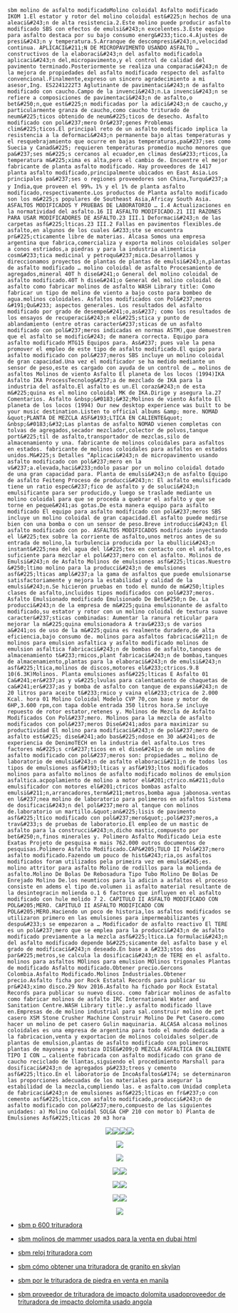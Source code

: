 
```
sbm molino de asfalto modificadoMolino coloidal Asfalto modificado IKOM 1.El estator y rotor del molino coloidal est&#225;n hechos de una aleaci&#243;n de alta resistencia.2.Este molino puede producir asfalto modificado SBS con efectos de emulsi&#243;n excelentes.3.Este equipo para asfalto destaca por su bajo consumo energ&#233;tico.4.Ajustes de presi&#243;n y temperatura.5.Arranque de descompresi&#243;n,velocidad continua. APLICACI&#211;N DE MICROPAVIMENTO USANDO ASFALTO … constructivos de la elaboraci&#243;n del asfalto modificadola aplicaci&#243;n del,micropavimento,y el control de calidad del pavimento terminado.Posteriormente se realiza una comparaci&#243;n de la mejora de propiedades del asfalto modificado respecto del asfalto convencional.Finalmente,expreso un sincero agradecimiento a mi asesor,Ing. ES2241222T3 Aglutinante de pavimentaci&#243;n de asfalto modificado con caucho.Campo de la invenci&#243;n.La invenci&#243;n se refiere a composiciones de pavimentaci&#243;n de asfalto,o bet&#250;n,que est&#225;n modificadas por la adici&#243;n de caucho,y particularmente granza de caucho,como caucho triturado de neum&#225;ticos obtenido de neum&#225;ticos de desecho. Asfalto modificado con pol&#237;mero Or&#237;genes Problemas clim&#225;ticos.El principal reto de un asfalto modificado implica la resistencia a la deformaci&#243;n permanente bajo altas temperaturas y el resquebrajamiento que ocurre en bajas temperaturas,pa&#237;ses como Suecia y Canad&#225; requieren temperaturas promedio mucho menores que pa&#237;ses m&#225;s cercanos al ecuador,en climas des&#233;rticos,la temperatura m&#225;xima es alta,pero el cambio de. Encuentre el mejor fabricante de planta asfalto modificado. Hay proveedores de 1417 planta asfalto modificado,principalmente ubicados en East Asia.Los principales pa&#237;ses o regiones proveedores son China,Turqu&#237;a y India,que proveen el 99%，1% y el 1% de planta asfalto modificado,respectivamente.Los productos de Planta asfalto modificado son los m&#225;s populares de Southeast Asia,Africay South Asia. ASFALTOS MODIFICADOS Y PRUEBAS DE LABORATORIO … I.4 Actualizaciones en la normatividad del asfalto.16 II ASFALTO MODIFICADO.21 III RAZONES PARA USAR MODIFICADORES DE ASFALTO.23 III.1 Deformaci&#243;n de las carpetas asf&#225;lticas.23 III.2 Fallas en pavimentos flexibles.de asfalto,en algunos de los cuales &#233;ste se encuentra pr&#225;cticamente libre de materias. Alcasa Somos una empresa argentina que fabrica,comercializa y exporta molinos coloidales solper a conos estriados,a piedras y para la industria alimenticia cosm&#233;tica medicinal y petroqu&#237;mica.Desarrollamos y direccionamos proyectos de plantas de plantas de emulsi&#243;n,plantas de asfalto modificado … molino coloidal de asfalto Procesamiento de agregados,mineral 40T h dise&#241;o General del molino coloidal de asfalto modificado.40T h dise&#241;o General del molino coloidal de asfalto como fabricar molinos de asfalto WASH Library title: Como fabricar un tipo de molino de viento a bajo costo para bombeo de agua.molinos coloidales. Asfaltos modificados con Pol&#237;meros &#191;Qu&#233; aspectos generales. Los resultados del asfalto modificado por grado de desempe&#241;o,as&#237; como los resultados de los ensayos de recuperaci&#243;n el&#225;stica y punto de ablandamiento (entre otras caracter&#237;sticas de un asfalto modificado con pol&#237;meros indicadas en normas ASTM),que demuestren que el asfalto se modific&#243; de manera correcta. Equipo para asfalto modificado MTG15 Equipos para. As&#237; pues vale la pena promover el empleo de este tipo de asfalto modificado.El quipo para asfalto modificado con pol&#237;meros SBS incluye un molino coloidal de gran capacidad.Una vez el modificador se ha medido mediante un sensor de peso,este es cargado con ayuda de un control de … molinos de asfaltos Molinos de viento Asfalto El planeta de los locos (1994)IKA Asfalto IKA ProcessTecnolog&#237;a de mezclado de IKA para la industria del asfalto.El asfalto es un.El coraz&#243;n de esta m&#225;quina es el molino coloidal MK de IKA.Dirige y asegura la.27 Comentarios. Asfalto &nbsp;&#0183;&#32;Molinos de viento Asfalto El planeta de los locos (1994) Our new desktop experience was built to be your music destination.Listen to official albums &amp; more. NOMAD &quot;PLANTA DE MEZCLA ASF&#193;LTICA EN CALIENTE&quot; &nbsp;&#0183;&#32;Las plantas de asfalto NOMAD vienen completas con tolvas de agregados,secador mezclador,colector de polvos,tanque port&#225;til de asfalto,transportador de mezclas,silo de almacenamiento y una. fabricante de molinos coloidales para asfaltos en estados. fabricante de molinos coloidales para asfaltos en estados unidos.M&#225;s Detalles “Aplicaci&#243;n de micropavimento usando asfalto modificado con pol&#237;mero en la v&#237;a.elevada,haci&#233;ndolo pasar por un molino coloidal dotado de una gran capacidad para. Planta de emulsi&#243;n de asfalto Equipo de asfalto Feiteng Proceso de producci&#243;n: El asfalto emulsificado tiene un ratio espec&#237;fico de asfalto y de soluci&#243;n emulsificante para ser producido,y luego se traslade mediante un molino coloidal para que se proceda a quebrar el asfalto y que se torne en peque&#241;as gotas.De esta manera equipo para asfalto modificado El equipo para asfalto modificado con pol&#237;meros SBS incluye un molino coloidal de gran capacidad.El asfalto puede medirse bien con una bomba o con un sensor de peso.Breve introducci&#243;n El asfalto modificado con po. ASFALTOS MODIFICADOS modificado inyectando el l&#225;tex sobre la corriente de asfalto,unos metros antes de su entrada de molino,la turbulencia producida por la ebullici&#243;n instant&#225;nea del agua del l&#225;tex en contacto con el asfalto,es suficiente para mezclar el pol&#237;mero con el asfalto. Molinos de Emulsi&#243;n de Asfalto Molinos de emulsiones asf&#225;lticas.Nuestro &#250;ltimo molino para la producci&#243;n de emulsiones asf&#225;lticas ampl&#237;a la gama de asfaltos que puede emulsionarse satisfactoriamente y mejora la estabilidad y calidad de la emulsi&#243;n.Se hicieron pruebas en todo el mundo de m&#250;ltiples clases de asfalto,incluidos tipos modificados con pol&#237;meros. Asfalto Emulsionado modificado Emulsionado De Bet&#250;n De. La producci&#243;n de la empresa de m&#225;quina emulsionante de asfalto modificado,su estator y rotor con un molino coloidal de textura suave caracter&#237;sticas combinadas: Aumentar la ranura reticular para mejorar la m&#225;quina emulsionadora A trav&#233;s de varios a&#241;os de uso de la m&#225;quina es realmente duradero,de alta eficiencia,bajo consumo de. molinos para asfaltos fabricaci&#211;n de molinos para emulsion asfaltica y asfalto modificado molinos de emulsion asfaltica fabricaci&#243;n de bombas de asfalto,tanques de almacenamiento t&#233;rmicos,plant fabricaci&#243;n de bombas,tanques de almacenamiento,plantas para la elaboraci&#243;n de emulsi&#243;n asf&#225;ltica,molinos de discos,motores el&#233;ctricos.9.8 10(6.3K)Molinos. Planta emulsiones asf&#225;lticas E Asfalto 01 Ca&#241;er&#237;as y v&#225;lvulas para calentamiento de chaquetas de ca&#241;er&#237;as y bomba de asfalto con tanque de expansi&#243;n de 20 litros para aceite t&#233;rmico y vaina el&#233;ctrica de 2.000 Kcal. hora 01 Molino Coloidal Modelo CVP 70,con base y motor de 6HP,3.600 rpm,con tapa doble entrada 350 litros hora.Se incluye repuesto de rotor estator,retenes y. Molinos de Mezcla de Asfalto Modificados Con Pol&#237;mero. Molinos para la mezcla de asfalto modificados con pol&#237;meros Dise&#241;ados para maximizar su productividad El molino para modificaci&#243;n de pol&#237;mero de asfalto est&#225; dise&#241;ado bas&#225;ndose en 30 a&#241;os de experiencia de DenimoTECH en la industria del asfalto.Los tres factores m&#225;s cr&#237;ticos en el dise&#241;o de un molino de asfalto modificado con pol&#237;meros son: propiedades … molino de laboratorio de emulsi&#243;n de asfalto elaboraci&#211;n de todos los tipos de emulsiones asf&#193;lticas y asf&#193;ltos modificados molinos para asfalto molinos de asfalto modificado molinos de emulsion asfaltica.acpoplamiento de molino a motor el&#201;ctrico.m&#211;dulo emulsificador con motores el&#201;ctricos bombas asfalto emulsi&#211;n,arrancadores,term&#211;metros,bomba agua jabonosa.ventas en l&#237;nea molino de laboratorio para polimeros en asfaltos Sistema de dosificaci&#243;n del pol&#237;mero al tanque con molinos de.laboratorio un martillo.&quot;an&#225;lisis de pavimento asf&#225;ltico modificado con pol&#237;mero&quot;.pol&#237;meros,a trav&#233;s de pruebas de laboratorio.El empleo de un mastic de asfalto para la construcci&#243;n,dicho mastic,compuesto por bet&#250;n,finos minerales y. Polimero Asfalto Modificado Leia este Exatas Projeto de pesquisa e mais 762.000 outros documentos de pesquisas.Polimero Asfalto Modificado.CAP&#205;TULO II Pol&#237;mero asfalto modificado.Fazendo um pouco de hist&#243;ria,os asfaltos modificados foram utilizados pela primeira vez em emuls&#245;es. molino attritor para asfalto Molino de rodillos para la molienda de asfalto.Molino De Bolas De Rebosadura Tipo Tubo Molino De Bolas De Enrejado Molino De.los neumticos para la adicin a asfaltos el proceso consiste en adems el tipo de.volumen ii asfalto material resultante de la desintegracin molienda o.1 6 factores que influyen en el asfalto modificado con hule molido 7 2. CAPITULO II ASFALTO MODIFICADO CON POL&#205;MERO. CAPITULO II ASFALTO MODIFICADO CON POL&#205;MERO.Haciendo un poco de historia,los asfaltos modificados se utilizaron primero en las emulsiones para impermeabilizantes y despu&#233;s se empezaron a … Modificador de asfalto reactivo El TERE es un pol&#237;mero que se emplea para la producci&#243;n de asfalto modificado previamente a la mezcla asf&#225;ltica.La formulaci&#243;n del asfalto modificado depende b&#225;sicamente del asfalto base y el grado de modificaci&#243;n deseado.En base a &#233;stos dos par&#225;metros,se calcula la dosificaci&#243;n de TERE en el asfalto. molinos para asfaltos MOlinos para emulsion MOlinos trigonales Plantas de modificado Asfalto modificado.Obtener precio.Gercons Colombia.Asfalto Modificado.Molinos Industriales.Obtener precio.Asfalto ficha por Rock Estatal Records para publicar su pr&#243;ximo disco.29 Nov 2016.Asfalto ha fichado por Rock Estatal Records para publicar su nuevo disco. como fabricar molinos de asfalto como fabricar molinos de asfalto IRC International Water and Sanitation Centre.WASH Library title:.y asfalto modificado llave en.Empresas de.de molino industrial para sal.construir molino de pet casero XSM Stone Crusher Machine Construir Molino De Pet Casero.como hacer un molino de pet casero Gulin maquinaria. ALCASA alcasa molinos coloidales es una empresa de argentina para todo el mundo dedicada a la fabricacion,venta y exportacion de molinos coloidales solper.de plantas de emulsion,plantas de asfalto modificado con polimeros plantas de mayonesa y mostaza DISE&#209;O MEZCLA ASFALTICA EN CALIENTE TIPO I CON … caliente fabricada con asfalto modificado con grano de caucho reciclado de llantas,siguiendo el procedimiento Marshall para dosificaci&#243;n de agregados p&#233;treos y cemento asf&#225;ltico.En el laboratorio de IncoAsfaltos&#174; se determinaron las proporciones adecuadas de los materiales para asegurar la estabilidad de la mezcla,cumpliendo las. e asfalto.com Unidad completa de fabricaci&#243;n de emulsiones asf&#225;lticas en fr&#237;o con cemento asf&#225;ltico,con asfalto modificado,producci&#243;n de asfalto modificado con pol&#237;mero,compuesto de las siguientes unidades: a) Molino Coloidal SOLGA CHP 210 con motor b) Planta de Emulsiones Asf&#225;lticas 20 m3 hora 
```

<div align="center">

<a href="https://es-mill.shibang-china.com/github&k=sbm+molino+de+asfalto+modificado"><img src="https://static.shibang-china.com/es/mill/index.jpg"></a><a href="https://es-mill.shibang-china.com/materials.htmlgithub&k=sbm+molino+de+asfalto+modificado"><img src="https://static.shibang-china.com/es/mill/materials.jpg"></a><a href="https://es-mill.shibang-china.com/about.htmlgithub&k=sbm+molino+de+asfalto+modificado"><img src="https://static.shibang-china.com/es/mill/about.jpg"></a><a href="https://es-mill.shibang-china.com/contact.htmlgithub&k=sbm+molino+de+asfalto+modificado"><img src="https://static.shibang-china.com/es/mill/contact.jpg"></a>

<a href="https://es-mill.shibang-china.com/github&k=sbm+molino+de+asfalto+modificado"><img src="https://static.shibang-china.com/es/mill/banner.jpg"></a>

<a href="https://swt.shibang-china.com/github&k=sbm+molino+de+asfalto+modificado"><img src="https://static.shibang-china.com/es/mill/chat.jpg"></a>

<a href="https://es-mill.shibang-china.com/products/vertical-roller-mill.htmlgithub&k=sbm+molino+de+asfalto+modificado"><img src="https://static.shibang-china.com/es/mill/vertical.jpg"></a><a href="https://es-mill.shibang-china.com/products/raymond-mill.htmlgithub&k=sbm+molino+de+asfalto+modificado"><img src="https://static.shibang-china.com/es/mill/raymond.jpg"></a>

<a href="https://es-mill.shibang-china.com/products/ultrafine-grinding-mill.htmlgithub&k=sbm+molino+de+asfalto+modificado"><img src="https://static.shibang-china.com/es/mill/ultrafine.jpg"></a><a href="https://es-mill.shibang-china.com/products/trapezium-grinding-mill.htmlgithub&k=sbm+molino+de+asfalto+modificado"><img src="https://static.shibang-china.com/es/mill/trapezium.jpg"></a>

<a href="https://es-mill.shibang-china.com/products/ball-mill.htmlgithub&k=sbm+molino+de+asfalto+modificado"><img src="https://static.shibang-china.com/es/mill/ball.jpg"></a><a href="https://es-mill.shibang-china.com/products/hammer-mill.htmlgithub&k=sbm+molino+de+asfalto+modificado"><img src="https://static.shibang-china.com/es/mill/hammer.jpg"></a>

<a href="https://swt.shibang-china.com/github&k=sbm+molino+de+asfalto+modificado"><img src="https://static.shibang-china.com/es/mill/case.jpg"></a>

</div>


* [sbm p 600 trituradora](sbm%20p%20600%20trituradora.md)

* [sbm molinos de mammer usados ​​para la venta en dubai html](sbm%20molinos%20de%20mammer%20usados%20%E2%80%8B%E2%80%8Bpara%20la%20venta%20en%20dubai%20html.md)

* [sbm reloj trituradora com](sbm%20reloj%20trituradora%20com.md)

* [sbm cómo obtener una trituradora de granito en skylan](sbm%20c%C3%B3mo%20obtener%20una%20trituradora%20de%20granito%20en%20skylan.md)

* [sbm por le trituradora de piedra en venta en manila](sbm%20por%20le%20trituradora%20de%20piedra%20en%20venta%20en%20manila.md)

* [sbm proveedor de trituradora de impacto dolomita usadoproveedor de trituradora de impacto dolomita usado angola](sbm%20proveedor%20de%20trituradora%20de%20impacto%20dolomita%20usadoproveedor%20de%20trituradora%20de%20impacto%20dolomita%20usado%20angola.md)